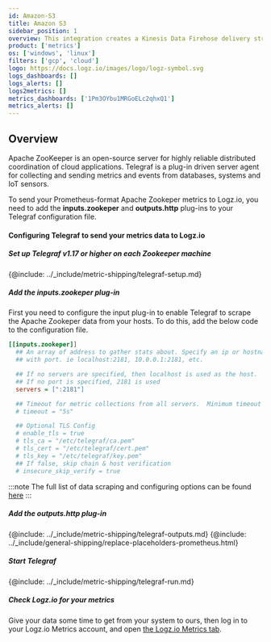```yaml
---
id: Amazon-S3
title: Amazon S3
sidebar_position: 1
overview: This integration creates a Kinesis Data Firehose delivery stream that links to your Amazon S3 metrics stream and then sends the metrics to your Logz.io account. It also creates a Lambda function that adds AWS namespaces to the metric stream, and a Lambda function that collects and ships the resources' tags.
product: ['metrics']
os: ['windows', 'linux']
filters: ['gcp', 'cloud']
logo: https://docs.logz.io/images/logo/logz-symbol.svg
logs_dashboards: []
logs_alerts: []
logs2metrics: []
metrics_dashboards: ['1Pm3OYbu1MRGoELc2qhxQ1']
metrics_alerts: []
---
```



## Overview

Apache ZooKeeper is an open-source server for highly reliable distributed coordination of cloud applications. Telegraf is a plug-in driven server agent for collecting and sending metrics and events from databases, systems and IoT sensors.

To send your Prometheus-format Apache Zookeper metrics to Logz.io, you need to add the **inputs.zookeper** and **outputs.http** plug-ins to your Telegraf configuration file.

#### Configuring Telegraf to send your metrics data to Logz.io

 

##### Set up Telegraf v1.17 or higher on each Zookeeper machine

{@include: ../_include/metric-shipping/telegraf-setup.md}

##### Add the inputs.zookeper plug-in

First you need to configure the input plug-in to enable Telegraf to scrape the Apache Zookeper data from your hosts. To do this, add the below code to the configuration file. 

``` ini
[[inputs.zookeper]]
  ## An array of address to gather stats about. Specify an ip or hostname
  ## with port. ie localhost:2181, 10.0.0.1:2181, etc.

  ## If no servers are specified, then localhost is used as the host.
  ## If no port is specified, 2181 is used
  servers = [":2181"]

  ## Timeout for metric collections from all servers.  Minimum timeout is "1s".
  # timeout = "5s"

  ## Optional TLS Config
  # enable_tls = true
  # tls_ca = "/etc/telegraf/ca.pem"
  # tls_cert = "/etc/telegraf/cert.pem"
  # tls_key = "/etc/telegraf/key.pem"
  ## If false, skip chain & host verification
  # insecure_skip_verify = true
```
    
:::note
The full list of data scraping and configuring options can be found [here](https://github.com/influxdata/telegraf/blob/master/CHANGELOG.md)
:::
 

##### Add the outputs.http plug-in
  
{@include: ../_include/metric-shipping/telegraf-outputs.md}
{@include: ../_include/general-shipping/replace-placeholders-prometheus.html}

##### Start Telegraf

{@include: ../_include/metric-shipping/telegraf-run.md}  
  
##### Check Logz.io for your metrics

Give your data some time to get from your system to ours, then log in to your Logz.io Metrics account, and open [the Logz.io Metrics tab](https://app.logz.io/#/dashboard/metrics/).


 

